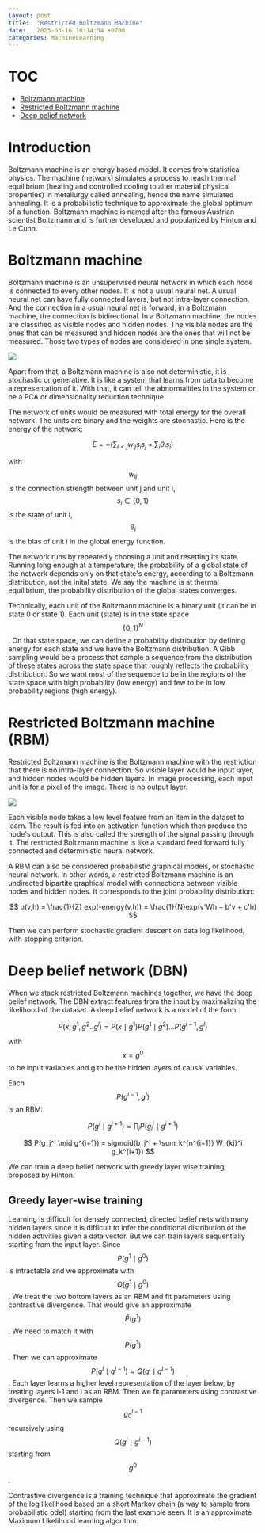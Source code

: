 ```yaml
---
layout: post
title:  "Restricted Boltzmann Machine"
date:   2023-05-16 10:14:54 +0700
categories: MachineLearning
---
```


# TOC

- [Boltzmann machine](#machine)
- [Restricted Boltzmann machine](#restricted)
- [Deep belief network](#deep)

# Introduction

Boltzmann machine is an energy based model. It comes from statistical physics. The machine (network) simulates a process to reach thermal equilibrium (heating and controlled cooling to alter material physical properties) in metallurgy called annealing, hence the name simulated annealing. It is a probabilistic technique to approximate the global optimum of a function. Boltzmann machine is named after the famous Austrian scientist Boltzmann and is further developed and popularized by Hinton and Le Cunn.

# Boltzmann machine

Boltzmann machine is an unsupervised neural network in which each node is connected to every other nodes. It is not a usual neural net. A usual neural net can have fully connected layers, but not intra-layer connection. And the connection in a usual neural net is forward, in a Boltzmann machine, the connection is bidirectional. In a Boltzmann machine, the nodes are classified as visible nodes and hidden nodes. The visible nodes are the ones that can be measured and hidden nodes are the ones that will not be measured. Those two types of nodes are considered in one single system.

<img src="https://media.geeksforgeeks.org/wp-content/uploads/20200908210544/Boltzmannmachine.jpg">

Apart from that, a Boltzmann machine is also not deterministic, it is stochastic or generative. It is like a system that learns from data to become a representation of it. With that, it can tell the abnormalities in the system or be a PCA or dimensionality reduction technique. 

The network of units would be measured with total energy for the overall network. The units are binary and the weights are stochastic. Here is the energy of the network:

$$ E = - ( \sum_{i < j} w_{ij} s_i s_j + \sum_i \theta_i s_i) $$

with $$ w_{ij} $$ is the connection strength between unit j and unit i, $$ s_i \in \{0,1\} $$ is the state of unit i, $$ \theta_i $$ is the bias of unit i in the global energy function.

The network runs by repeatedly choosing a unit and resetting its state. Running long enough at a temperature, the probability of a global state of the network depends only on that state's energy, according to a Boltzmann distribution, not the inital state. We say the machine is at thermal equilibrium, the probability distribution of the global states converges.

Technically, each unit of the Boltzmann machine is a binary unit (it can be in state 0 or state 1). Each unit (state) is in the state space $$ \{0,1\}^N $$. On that state space, we can define a probability distribution by defining energy for each state and we have the Boltzmann distribution. A Gibb sampling would be a process that sample a sequence from the distribution of these states across the state space that roughly reflects the probability distribution. So we want most of the sequence to be in the regions of the state space with high probability (low energy) and few to be in low probability regions (high energy).  

# Restricted Boltzmann machine (RBM)

Restricted Boltzmann machine is the Boltzmann machine with the restriction that there is no intra-layer connection. So visible layer would be input layer, and hidden nodes would be hidden layers. In image processing, each input unit is for a pixel of the image. There is no output layer.

<img src="https://149695847.v2.pressablecdn.com/wp-content/uploads/2021/09/image-1.png">

Each visible node takes a low level feature from an item in the dataset to learn. The result is fed into an activation function which then produce the node's output. This is also called the strength of the signal passing through it. The restricted Boltzmann machine is like a standard feed forward fully connected and deterministic neural network.

A RBM can also be considered probabilistic graphical models, or stochastic neural network. In other words, a restricted Boltzmann machine is an undirected bipartite graphical model with connections between visible nodes and hidden nodes. It corresponds to the joint probability distribution:

$$ p(v,h) = \frac{1}{Z} exp(-energy(v,h)) = \frac{1}{N}exp(v'Wh + b'v + c'h) $$

Then we can perform stochastic gradient descent on data log likelihood, with stopping criterion.

# Deep belief network (DBN)

When we stack restricted Boltzmann machines together, we have the deep belief network. The DBN extract features from the input by maximalizing the likelihood of the dataset. A deep belief network is a model of the form:

$$ P(x, g^1, g^2.. g^l) = P(x\mid g^1) P(g^1 \mid g^2) ... P(g^{l-1}, g^l) $$

with $$ x = g^0 $$ to be input variables and g to be the hidden layers of causal variables.

Each $$ P(g^{l-1}, g^l) $$ is an RBM:

$$ P(g^i \mid g^{i+1}) = \prod_j P(g_j^i \mid g^{i+1}) $$

$$ P(g_j^i \mid g^{i+1}) = sigmoid(b_j^i + \sum_k^{n^{i+1}} W_{kj}^i g_k^{i+1}) $$

We can train a deep belief network with greedy layer wise training, proposed by Hinton. 

## Greedy layer-wise training

Learning is difficult for densely connected, directed belief nets with many hidden layers since it is difficult to infer the conditional distribution of the hidden activities given a data vector. But we can train layers sequentially starting from the input layer. Since $$ P(g^1 \mid g^0) $$ is intractable and we approximate with $$ Q(g^1 \mid g^0) $$. We treat the two bottom layers as an RBM and fit parameters using contrastive divergence. That would give an approximate $$ \hat{P} (g^1) $$. We need to match it with $$ P(g^1) $$. Then we can approximate $$ P(g^l \mid g^{l-1}) \approx Q(g^l \mid g^{l-1}) $$. Each layer learns a higher level representation of the layer below, by treating layers l-1 and l as an RBM. Then we fit parameters using contrastive divergence. Then we sample $$ g_0^{l-1} $$ recursively using $$ Q(g^i \mid g^{i-1}) $$ starting from $$ g^0 $$.

Contrastive divergence is a training technique that approximate the gradient of the log likelihood based on a short Markov chain (a way to sample from probabilistic odel) starting from the last example seen. It is an approximate Maximum Likelihood learning algorithm.
